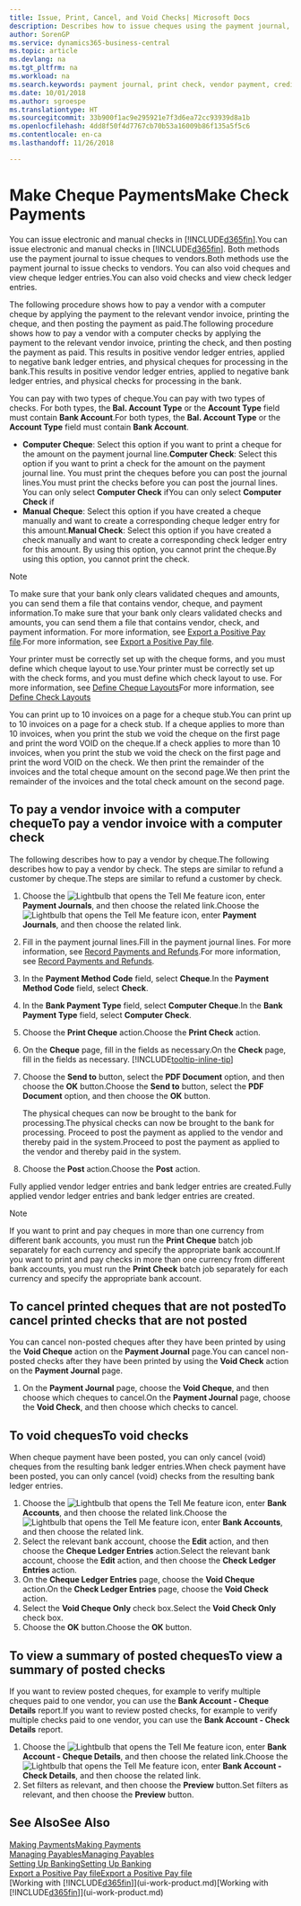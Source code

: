 ```yaml
---
title: Issue, Print, Cancel, and Void Checks| Microsoft Docs
description: Describes how to issue cheques using the payment journal, print cheques, and void or view cheque ledger entries in Business Central.
author: SorenGP
ms.service: dynamics365-business-central
ms.topic: article
ms.devlang: na
ms.tgt_pltfrm: na
ms.workload: na
ms.search.keywords: payment journal, print check, vendor payment, creditor, debt, balance due, AP
ms.date: 10/01/2018
ms.author: sgroespe
ms.translationtype: HT
ms.sourcegitcommit: 33b900f1ac9e295921e7f3d6ea72cc93939d8a1b
ms.openlocfilehash: 4dd8f50f4d7767cb70b53a16009b86f135a5f5c6
ms.contentlocale: en-ca
ms.lasthandoff: 11/26/2018

---
```

# <a name="make-check-payments"></a><span data-ttu-id="e9bdc-103">Make Cheque Payments</span><span class="sxs-lookup"><span data-stu-id="e9bdc-103">Make Check Payments</span></span>
<span data-ttu-id="e9bdc-104">You can issue electronic and manual checks in [!INCLUDE[d365fin](includes/d365fin_md.md)].</span><span class="sxs-lookup"><span data-stu-id="e9bdc-104">You can issue electronic and manual checks in [!INCLUDE[d365fin](includes/d365fin_md.md)].</span></span> <span data-ttu-id="e9bdc-105">Both methods use the payment journal to issue cheques to vendors.</span><span class="sxs-lookup"><span data-stu-id="e9bdc-105">Both methods use the payment journal to issue checks to vendors.</span></span> <span data-ttu-id="e9bdc-106">You can also void cheques and view cheque ledger entries.</span><span class="sxs-lookup"><span data-stu-id="e9bdc-106">You can also void checks and view check ledger entries.</span></span>

<span data-ttu-id="e9bdc-107">The following procedure shows how to pay a vendor with a computer cheque by applying the payment to the relevant vendor invoice, printing the cheque, and then posting the payment as paid.</span><span class="sxs-lookup"><span data-stu-id="e9bdc-107">The following procedure shows how to pay a vendor with a computer checks by applying the payment to the relevant vendor invoice, printing the check, and then posting the payment as paid.</span></span> <span data-ttu-id="e9bdc-108">This results in positive vendor ledger entries, applied to negative bank ledger entries, and physical cheques for processing in the bank.</span><span class="sxs-lookup"><span data-stu-id="e9bdc-108">This results in positive vendor ledger entries, applied to negative bank ledger entries, and physical checks for processing in the bank.</span></span>

<span data-ttu-id="e9bdc-109">You can pay with two types of cheque.</span><span class="sxs-lookup"><span data-stu-id="e9bdc-109">You can pay with two types of checks.</span></span> <span data-ttu-id="e9bdc-110">For both types, the **Bal. Account Type** or the **Account Type** field must contain **Bank Account**.</span><span class="sxs-lookup"><span data-stu-id="e9bdc-110">For both types, the **Bal. Account Type** or the **Account Type** field must contain **Bank Account**.</span></span>

- <span data-ttu-id="e9bdc-111">**Computer Cheque**: Select this option if you want to print a cheque for the amount on the payment journal line.</span><span class="sxs-lookup"><span data-stu-id="e9bdc-111">**Computer Check**: Select this option if you want to print a check for the amount on the payment journal line.</span></span> <span data-ttu-id="e9bdc-112">You must print the cheques before you can post the journal lines.</span><span class="sxs-lookup"><span data-stu-id="e9bdc-112">You must print the checks before you can post the journal lines.</span></span> <span data-ttu-id="e9bdc-113">You can only select **Computer Check** if</span><span class="sxs-lookup"><span data-stu-id="e9bdc-113">You can only select **Computer Check** if</span></span>
- <span data-ttu-id="e9bdc-114">**Manual Cheque**: Select this option if you have created a cheque manually and want to create a corresponding cheque ledger entry for this amount.</span><span class="sxs-lookup"><span data-stu-id="e9bdc-114">**Manual Check**: Select this option if you have created a check manually and want to create a corresponding check ledger entry for this amount.</span></span> <span data-ttu-id="e9bdc-115">By using this option, you cannot print the cheque.</span><span class="sxs-lookup"><span data-stu-id="e9bdc-115">By using this option, you cannot print the check.</span></span>

> [!NOTE]  
> <span data-ttu-id="e9bdc-116">To make sure that your bank only clears validated cheques and amounts, you can send them a file that contains vendor, cheque, and payment information.</span><span class="sxs-lookup"><span data-stu-id="e9bdc-116">To make sure that your bank only clears validated checks and amounts, you can send them a file that contains vendor, check, and payment information.</span></span> <span data-ttu-id="e9bdc-117">For more information, see [Export a Positive Pay file](finance-how-positive-pay.md).</span><span class="sxs-lookup"><span data-stu-id="e9bdc-117">For more information, see [Export a Positive Pay file](finance-how-positive-pay.md).</span></span>

<span data-ttu-id="e9bdc-118">Your printer must be correctly set up with the cheque forms, and you must define which cheque layout to use.</span><span class="sxs-lookup"><span data-stu-id="e9bdc-118">Your printer must be correctly set up with the check forms, and you must define which check layout to use.</span></span> <span data-ttu-id="e9bdc-119">For more information, see [Define Cheque Layouts](finance-how-define-check-layouts.md)</span><span class="sxs-lookup"><span data-stu-id="e9bdc-119">For more information, see [Define Check Layouts](finance-how-define-check-layouts.md)</span></span>

<span data-ttu-id="e9bdc-120">You can print up to 10 invoices on a page for a cheque stub.</span><span class="sxs-lookup"><span data-stu-id="e9bdc-120">You can print up to 10 invoices on a page for a check stub.</span></span> <span data-ttu-id="e9bdc-121">If a cheque applies to more than 10 invoices, when you print the stub we void the cheque on the first page and print the word VOID on the cheque.</span><span class="sxs-lookup"><span data-stu-id="e9bdc-121">If a check applies to more than 10 invoices, when you print the stub we void the check on the first page and print the word VOID on the check.</span></span> <span data-ttu-id="e9bdc-122">We then print the remainder of the invoices and the total cheque amount on the second page.</span><span class="sxs-lookup"><span data-stu-id="e9bdc-122">We then print the remainder of the invoices and the total check amount on the second page.</span></span> 

## <a name="to-pay-a-vendor-invoice-with-a-computer-check"></a><span data-ttu-id="e9bdc-123">To pay a vendor invoice with a computer cheque</span><span class="sxs-lookup"><span data-stu-id="e9bdc-123">To pay a vendor invoice with a computer check</span></span>
<span data-ttu-id="e9bdc-124">The following describes how to pay a vendor by cheque.</span><span class="sxs-lookup"><span data-stu-id="e9bdc-124">The following describes how to pay a vendor by check.</span></span> <span data-ttu-id="e9bdc-125">The steps are similar to refund a customer by cheque.</span><span class="sxs-lookup"><span data-stu-id="e9bdc-125">The steps are similar to refund a customer by check.</span></span>

1. <span data-ttu-id="e9bdc-126">Choose the ![Lightbulb that opens the Tell Me feature](media/ui-search/search_small.png "Tell me what you want to do") icon, enter **Payment Journals**, and then choose the related link.</span><span class="sxs-lookup"><span data-stu-id="e9bdc-126">Choose the ![Lightbulb that opens the Tell Me feature](media/ui-search/search_small.png "Tell me what you want to do") icon, enter **Payment Journals**, and then choose the related link.</span></span>
2. <span data-ttu-id="e9bdc-127">Fill in the payment journal lines.</span><span class="sxs-lookup"><span data-stu-id="e9bdc-127">Fill in the payment journal lines.</span></span> <span data-ttu-id="e9bdc-128">For more information, see [Record Payments and Refunds](payables-how-post-payments-refunds.md).</span><span class="sxs-lookup"><span data-stu-id="e9bdc-128">For more information, see [Record Payments and Refunds](payables-how-post-payments-refunds.md).</span></span>
3. <span data-ttu-id="e9bdc-129">In the **Payment Method Code** field, select **Cheque**.</span><span class="sxs-lookup"><span data-stu-id="e9bdc-129">In the **Payment Method Code** field, select **Check**.</span></span>
4. <span data-ttu-id="e9bdc-130">In the **Bank Payment Type** field, select **Computer Cheque**.</span><span class="sxs-lookup"><span data-stu-id="e9bdc-130">In the **Bank Payment Type** field, select **Computer Check**.</span></span>
5. <span data-ttu-id="e9bdc-131">Choose the **Print Cheque** action.</span><span class="sxs-lookup"><span data-stu-id="e9bdc-131">Choose the **Print Check** action.</span></span>
6. <span data-ttu-id="e9bdc-132">On the **Cheque** page, fill in the fields as necessary.</span><span class="sxs-lookup"><span data-stu-id="e9bdc-132">On the **Check** page, fill in the fields as necessary.</span></span> [!INCLUDE[tooltip-inline-tip](includes/tooltip-inline-tip_md.md)]
7. <span data-ttu-id="e9bdc-133">Choose the **Send to** button, select the **PDF Document** option, and then choose the **OK** button.</span><span class="sxs-lookup"><span data-stu-id="e9bdc-133">Choose the **Send to** button, select the **PDF Document** option, and then choose the **OK** button.</span></span>

    <span data-ttu-id="e9bdc-134">The physical cheques can now be brought to the bank for processing.</span><span class="sxs-lookup"><span data-stu-id="e9bdc-134">The physical checks can now be brought to the bank for processing.</span></span> <span data-ttu-id="e9bdc-135">Proceed to post the payment as applied to the vendor and thereby paid in the system.</span><span class="sxs-lookup"><span data-stu-id="e9bdc-135">Proceed to post the payment as applied to the vendor and thereby paid in the system.</span></span>
8. <span data-ttu-id="e9bdc-136">Choose the **Post** action.</span><span class="sxs-lookup"><span data-stu-id="e9bdc-136">Choose the **Post** action.</span></span>

<span data-ttu-id="e9bdc-137">Fully applied vendor ledger entries and bank ledger entries are created.</span><span class="sxs-lookup"><span data-stu-id="e9bdc-137">Fully applied vendor ledger entries and bank ledger entries are created.</span></span>

> [!NOTE]  
> <span data-ttu-id="e9bdc-138">If you want to print and pay cheques in more than one currency from different bank accounts, you must run the **Print Cheque** batch job separately for each currency and specify the appropriate bank account.</span><span class="sxs-lookup"><span data-stu-id="e9bdc-138">If you want to print and pay checks in more than one currency from different bank accounts, you must run the **Print Check** batch job separately for each currency and specify the appropriate bank account.</span></span>

## <a name="to-cancel-printed-checks-that-are-not-posted"></a><span data-ttu-id="e9bdc-139">To cancel printed cheques that are not posted</span><span class="sxs-lookup"><span data-stu-id="e9bdc-139">To cancel printed checks that are not posted</span></span>
<span data-ttu-id="e9bdc-140">You can cancel non-posted cheques after they have been printed by using the **Void Cheque** action on the **Payment Journal** page.</span><span class="sxs-lookup"><span data-stu-id="e9bdc-140">You can cancel non-posted checks after they have been printed by using the **Void Check** action on the **Payment Journal** page.</span></span>

1. <span data-ttu-id="e9bdc-141">On the **Payment Journal** page, choose the **Void Cheque**, and then choose which cheques to cancel.</span><span class="sxs-lookup"><span data-stu-id="e9bdc-141">On the **Payment Journal** page, choose the **Void Check**, and then choose which checks to cancel.</span></span>

## <a name="to-void-checks"></a><span data-ttu-id="e9bdc-142">To void cheques</span><span class="sxs-lookup"><span data-stu-id="e9bdc-142">To void checks</span></span>
<span data-ttu-id="e9bdc-143">When cheque payment have been posted, you can only cancel (void) cheques from the resulting bank ledger entries.</span><span class="sxs-lookup"><span data-stu-id="e9bdc-143">When check payment have been posted, you can only cancel (void) checks from the resulting bank ledger entries.</span></span>

1. <span data-ttu-id="e9bdc-144">Choose the ![Lightbulb that opens the Tell Me feature](media/ui-search/search_small.png "Tell me what you want to do") icon, enter **Bank Accounts**, and then choose the related link.</span><span class="sxs-lookup"><span data-stu-id="e9bdc-144">Choose the ![Lightbulb that opens the Tell Me feature](media/ui-search/search_small.png "Tell me what you want to do") icon, enter **Bank Accounts**, and then choose the related link.</span></span>
2. <span data-ttu-id="e9bdc-145">Select the relevant bank account, choose the **Edit** action, and then choose the **Cheque Ledger Entries** action.</span><span class="sxs-lookup"><span data-stu-id="e9bdc-145">Select the relevant bank account, choose the **Edit** action, and then choose the **Check Ledger Entries** action.</span></span>
3. <span data-ttu-id="e9bdc-146">On the **Cheque Ledger Entries** page, choose the **Void Cheque** action.</span><span class="sxs-lookup"><span data-stu-id="e9bdc-146">On the **Check Ledger Entries** page, choose the **Void Check** action.</span></span>
4. <span data-ttu-id="e9bdc-147">Select the **Void Cheque Only** check box.</span><span class="sxs-lookup"><span data-stu-id="e9bdc-147">Select the **Void Check Only** check box.</span></span>
5. <span data-ttu-id="e9bdc-148">Choose the **OK** button.</span><span class="sxs-lookup"><span data-stu-id="e9bdc-148">Choose the **OK** button.</span></span>

## <a name="to-view-a-summary-of-posted-checks"></a><span data-ttu-id="e9bdc-149">To view a summary of posted cheques</span><span class="sxs-lookup"><span data-stu-id="e9bdc-149">To view a summary of posted checks</span></span>
<span data-ttu-id="e9bdc-150">If you want to review posted cheques, for example to verify multiple cheques paid to one vendor, you can use the **Bank Account - Cheque Details** report.</span><span class="sxs-lookup"><span data-stu-id="e9bdc-150">If you want to review posted checks, for example to verify multiple checks paid to one vendor, you can use the **Bank Account - Check Details** report.</span></span>
1. <span data-ttu-id="e9bdc-151">Choose the ![Lightbulb that opens the Tell Me feature](media/ui-search/search_small.png "Tell me what you want to do") icon, enter **Bank Account - Cheque Details**, and then choose the related link.</span><span class="sxs-lookup"><span data-stu-id="e9bdc-151">Choose the ![Lightbulb that opens the Tell Me feature](media/ui-search/search_small.png "Tell me what you want to do") icon, enter **Bank Account - Check Details**, and then choose the related link.</span></span>
2. <span data-ttu-id="e9bdc-152">Set filters as relevant, and then choose the **Preview** button.</span><span class="sxs-lookup"><span data-stu-id="e9bdc-152">Set filters as relevant, and then choose the **Preview** button.</span></span>

## <a name="see-also"></a><span data-ttu-id="e9bdc-153">See Also</span><span class="sxs-lookup"><span data-stu-id="e9bdc-153">See Also</span></span>
[<span data-ttu-id="e9bdc-154">Making Payments</span><span class="sxs-lookup"><span data-stu-id="e9bdc-154">Making Payments</span></span>](payables-make-payments.md)  
[<span data-ttu-id="e9bdc-155">Managing Payables</span><span class="sxs-lookup"><span data-stu-id="e9bdc-155">Managing Payables</span></span>](payables-manage-payables.md)  
[<span data-ttu-id="e9bdc-156">Setting Up Banking</span><span class="sxs-lookup"><span data-stu-id="e9bdc-156">Setting Up Banking</span></span>](bank-setup-banking.md)  
[<span data-ttu-id="e9bdc-157">Export a Positive Pay file</span><span class="sxs-lookup"><span data-stu-id="e9bdc-157">Export a Positive Pay file</span></span>](finance-how-positive-pay.md)  
<span data-ttu-id="e9bdc-158">[Working with [!INCLUDE[d365fin](includes/d365fin_md.md)]](ui-work-product.md)</span><span class="sxs-lookup"><span data-stu-id="e9bdc-158">[Working with [!INCLUDE[d365fin](includes/d365fin_md.md)]](ui-work-product.md)</span></span>  

